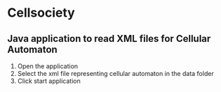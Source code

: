 # Cellsociety
Java application to read XML files for Cellular Automaton
---
1. Open the application
2. Select the xml file representing cellular automaton in the data folder
3. Click start application 
